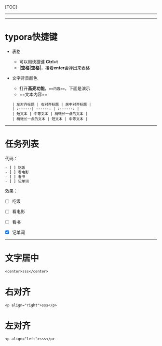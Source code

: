 [TOC]

---

---

# typora快捷键

- 表格

  - 可以用快捷键 **Ctrl+t** 
  - **|空格|空格|**，接着**enter**会弹出来表格

- 文字背景颜色

  - 打开**高亮功能**，`==内容==`，下面是演示
  - ==文本内容==

  ```markd
  | 左对齐标题 | 右对齐标题 | 居中对齐标题 |
  | :------| ------: | :------: |
  | 短文本 | 中等文本 | 稍微长一点的文本 |
  | 稍微长一点的文本 | 短文本 | 中等文本 |
  ```

  

  



---

# 任务列表

代码：

```tex
- [ ] 吃饭
- [ ] 看电影
- [ ] 看书
- [ ] 记单词
```



效果：

- [ ] 吃饭
- [ ] 看电影
- [ ] 看书
- [x] 记单词



---

# 文字居中

`<center>sss</center>`

# 右对齐

`<p align="right">sss</p>`

# 左对齐

`<p align="left">sss</p>`